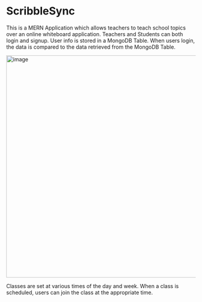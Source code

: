 # ScribbleSync 
 
This is a MERN Application which allows teachers to teach school topics over an online whiteboard application. 
Teachers and Students can both login and signup. User info is stored in a MongoDB Table. When users login, the data is compared to the data retrieved from the MongoDB Table. 

<img width="591" alt="image" src="https://github.com/IshanPhadte776/ChatBot/assets/86078773/6e49c4c1-a560-4697-9a18-84534180f267">

Classes are set at various times of the day and week. When a class is scheduled, users can join the class at the appropriate time. 
